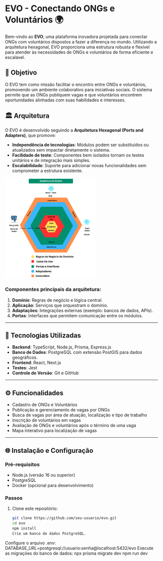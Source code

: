 # EVO - Conectando ONGs e Voluntários 🌍

Bem-vindo ao **EVO**, uma plataforma inovadora projetada para conectar ONGs com voluntários dispostos a fazer a diferença no mundo. Utilizando a arquitetura hexagonal, EVO proporciona uma estrutura robusta e flexível para atender às necessidades de ONGs e voluntários de forma eficiente e escalável.

## 🎯 Objetivo

O EVO tem como missão facilitar o encontro entre ONGs e voluntários, promovendo um ambiente colaborativo para iniciativas sociais. O sistema permite que as ONGs publiquem vagas e que voluntários encontrem oportunidades alinhadas com suas habilidades e interesses.

## 🏛️ Arquitetura

O EVO é desenvolvido seguindo a **Arquitetura Hexagonal (Ports and Adapters)**, que promove:

- **Independência de tecnologias**: Módulos podem ser substituídos ou atualizados sem impactar diretamente o sistema.
- **Facilidade de teste**: Componentes bem isolados tornam os testes unitários e de integração mais simples.
- **Escalabilidade**: Suporte para adicionar novas funcionalidades sem comprometer a estrutura existente.

<img src="./img/www.png" alt="Descrição da imagem" width="300" />
  

### Componentes principais da arquitetura:

1. **Domínio**: Regras de negócio e lógica central.
2. **Aplicação**: Serviços que orquestram o domínio.
3. **Adaptações**: Integrações externas (exemplo: bancos de dados, APIs).
4. **Portas**: Interfaces que permitem comunicação entre os módulos.

---

## 🚀 Tecnologias Utilizadas

- **Backend**: TypeScript, Node.js, Prisma, Express.js
- **Banco de Dados**: PostgreSQL com extensão PostGIS para dados geográficos.
- **Frontend**: React, Next.js
- **Testes**: Jest
- **Controle de Versão**: Git e GitHub

---

## ⚙️ Funcionalidades

- Cadastro de ONGs e Voluntários
- Publicação e gerenciamento de vagas por ONGs
- Busca de vagas por área de atuação, localização e tipo de trabalho
- Inscrição de voluntários em vagas
- Avaliação de ONGs e voluntários após o término de uma vaga
- Mapa interativo para localização de vagas

---

## 🌐 Instalação e Configuração

### Pré-requisitos

- Node.js (versão 16 ou superior)
- PostgreSQL
- Docker (opcional para desenvolvimento)

### Passos

1. Clone este repositório:
   ```bash
   git clone https://github.com/seu-usuario/evo.git
   cd evo
   npm install
   Crie um banco de dados PostgreSQL.
Configure o arquivo .env:
DATABASE_URL=postgresql://usuario:senha@localhost:5432/evo
Execute as migrações do banco de dados: npx prisma migrate dev
npm run dev

